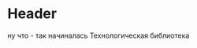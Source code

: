 <!-- TITLE: Ничего не говори-->
<!-- SUBTITLE: Типо подтитл -->

# Header

ну что - так начиналась Технологическая библиотека